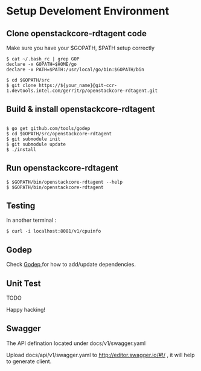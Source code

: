 # Setup Develoment Environment

## Clone openstackcore-rdtagent code

Make sure you have your $GOPATH, $PATH setup correctly

```
$ cat ~/.bash_rc | grep GOP
declare -x GOPATH=$HOME/go
declare -x PATH=$PATH:/usr/local/go/bin:$GOPATH/bin

$ cd $GOPATH/src
$ git clone https://${your_name}@git-ccr-1.devtools.intel.com/gerrit/p/openstackcore-rdtagent.git
```

## Build & install openstackcore-rdtagent

```

$ go get github.com/tools/godep
$ cd $GOPATH/src/openstackcore-rdtagent
$ git submodule init
$ git submodule update
$ ./install

```

## Run openstackcore-rdtagent

```
$ $GOPATH/bin/openstackcore-rdtagent --help
$ $GOPATH/bin/openstackcore-rdtagent
```


## Testing

In another terminal :

```
$ curl -i localhost:8081/v1/cpuinfo

```


## Godep

Check [ Godep ](https://github.com/tools/godep) for how to add/update dependencies.

## Unit Test

TODO


Happy hacking!

## Swagger

The API defination located under docs/v1/swagger.yaml

Upload docs/api/v1/swagger.yaml to http://editor.swagger.io/#!/ , it will help to generate client.
